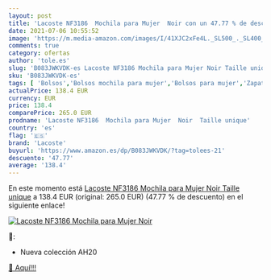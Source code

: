 ```yaml
---
layout: post
title: 'Lacoste NF3186  Mochila para Mujer  Noir con un 47.77 % de descuento'
date: 2021-07-06 10:55:52
image: 'https://m.media-amazon.com/images/I/41XJC2xFe4L._SL500_._SL400_.jpg'
comments: true
category: ofertas
author: 'tole.es'
slug: 'B083JWKVDK-es Lacoste NF3186 Mochila para Mujer Noir Taille unique'
sku: 'B083JWKVDK-es'
tags: [ 'Bolsos','Bolsos mochila para mujer','Bolsos para mujer','Zapatos y complementos','lacoste','mochila', ]
actualPrice: 138.4 EUR
currency: EUR
price: 138.4
comparePrice: 265.0 EUR
prodname: 'Lacoste NF3186  Mochila para Mujer  Noir  Taille unique'
country: 'es'
flag: '🇪🇸'
brand: 'Lacoste'
buyurl: 'https://www.amazon.es/dp/B083JWKVDK/?tag=tolees-21'
descuento: '47.77'
average: '138.4'
---
```


En este momento está [Lacoste NF3186  Mochila para Mujer  Noir  Taille unique](https://www.amazon.es/dp/B083JWKVDK/?tag=tolees-21) a 138.4 EUR (original: 265.0 EUR) (47.77 %  de descuento) en el siguiente enlace!

[![Lacoste NF3186  Mochila para Mujer  Noir](https://m.media-amazon.com/images/I/41XJC2xFe4L._SL500_._SL400_.jpg)](https://www.amazon.es/dp/B083JWKVDK/?tag=tolees-21)

🔎:

- Nueva colección AH20

[🛒 Aquí!!!](https://www.amazon.es/dp/B083JWKVDK/?tag=tolees-21)
